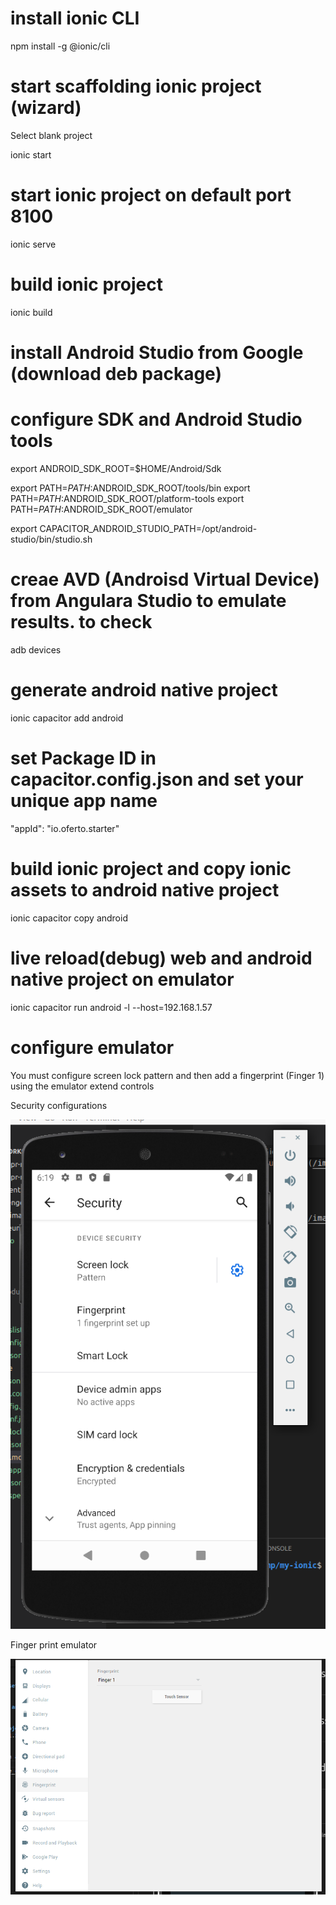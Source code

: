 # install ionic CLI
npm install -g @ionic/cli

# start scaffolding ionic project (wizard)
Select blank project

ionic start

# start ionic project on default port 8100
ionic serve

# build ionic project
ionic build

# install Android Studio from Google (download deb package)

# configure SDK and Android Studio tools
export ANDROID_SDK_ROOT=$HOME/Android/Sdk

export PATH=$PATH:$ANDROID_SDK_ROOT/tools/bin
export PATH=$PATH:$ANDROID_SDK_ROOT/platform-tools
export PATH=$PATH:$ANDROID_SDK_ROOT/emulator

export CAPACITOR_ANDROID_STUDIO_PATH=/opt/android-studio/bin/studio.sh

# creae AVD (Androisd Virtual Device) from Angulara Studio to emulate results. to check
adb devices

# generate android native project
ionic capacitor add android

# set Package ID in capacitor.config.json and set your unique app name
"appId": "io.oferto.starter"

# build ionic project and copy ionic assets to android native project
ionic capacitor copy android

# live reload(debug) web and android native project on emulator 
ionic capacitor run android -l --host=192.168.1.57

# configure emulator
You must configure screen lock pattern and then add a fingerprint (Finger 1) using the emulator extend controls

Security configurations

![Android Emulator configuration](/images/phone_config.png)


Finger print emulator

![Android Emulator Finger Print](/images/Finger_Print.png)